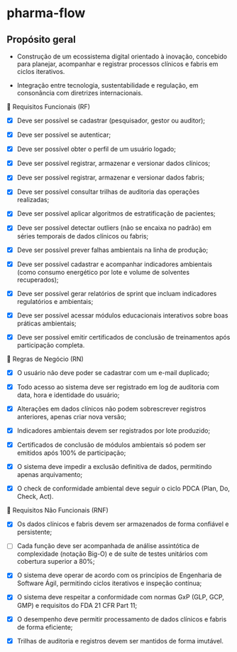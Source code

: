 # pharma-flow

## Propósito geral

- Construção de um ecossistema digital orientado à inovação, concebido para planejar, acompanhar e registrar processos clínicos e fabris em ciclos iterativos.

- Integração entre tecnologia, sustentabilidade e regulação, em consonância com diretrizes internacionais.

📌 Requisitos Funcionais (RF)

- [x] Deve ser possível se cadastrar (pesquisador, gestor ou auditor);

- [x] Deve ser possível se autenticar;

- [x] Deve ser possível obter o perfil de um usuário logado;

- [x] Deve ser possível registrar, armazenar e versionar dados clínicos;

- [x] Deve ser possível registrar, armazenar e versionar dados fabris;

- [x] Deve ser possível consultar trilhas de auditoria das operações realizadas;

- [x] Deve ser possível aplicar algoritmos de estratificação de pacientes;

- [x] Deve ser possível detectar outliers (não se encaixa no padrão) em séries temporais de dados clínicos ou fabris;

- [x] Deve ser possível prever falhas ambientais na linha de produção;

- [x] Deve ser possível cadastrar e acompanhar indicadores ambientais (como consumo energético por lote e volume de solventes recuperados);

- [x] Deve ser possível gerar relatórios de sprint que incluam indicadores regulatórios e ambientais;

- [x] Deve ser possível acessar módulos educacionais interativos sobre boas práticas ambientais;

- [x] Deve ser possível emitir certificados de conclusão de treinamentos após participação completa.

📌 Regras de Negócio (RN)

- [x] O usuário não deve poder se cadastrar com um e-mail duplicado;

- [x] Todo acesso ao sistema deve ser registrado em log de auditoria com data, hora e identidade do usuário;

- [x] Alterações em dados clínicos não podem sobrescrever registros anteriores, apenas criar nova versão;

- [x] Indicadores ambientais devem ser registrados por lote produzido;

- [x] Certificados de conclusão de módulos ambientais só podem ser emitidos após 100% de participação;

- [x] O sistema deve impedir a exclusão definitiva de dados, permitindo apenas arquivamento;

- [x] O check de conformidade ambiental deve seguir o ciclo PDCA (Plan, Do, Check, Act).

📌 Requisitos Não Funcionais (RNF)

- [x] Os dados clínicos e fabris devem ser armazenados de forma confiável e persistente;

- [ ] Cada função deve ser acompanhada de análise assintótica de complexidade (notação Big-O) e de suíte de testes unitários com cobertura superior a 80%;

- [x] O sistema deve operar de acordo com os princípios de Engenharia de Software Ágil, permitindo ciclos iterativos e inspeção contínua;

- [x] O sistema deve respeitar a conformidade com normas GxP (GLP, GCP, GMP) e requisitos do FDA 21 CFR Part 11;

- [x] O desempenho deve permitir processamento de dados clínicos e fabris de forma eficiente;

- [x] Trilhas de auditoria e registros devem ser mantidos de forma imutável.
